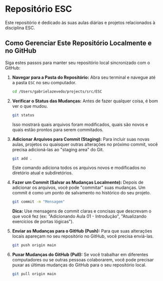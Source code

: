 # Repositório ESC

Este repositório é dedicado às suas aulas diárias e projetos relacionados à disciplina ESC.

## Como Gerenciar Este Repositório Localmente e no GitHub

Siga estes passos para manter seu repositório local sincronizado com o GitHub:

1.  **Navegar para a Pasta do Repositório:**
    Abra seu terminal e navegue até a pasta `ESC` no seu computador.
    ```bash
    cd /Users/gabrielazevedo/projects/src/ESC
    ```

2.  **Verificar o Status das Mudanças:**
    Antes de fazer qualquer coisa, é bom ver o que mudou.
    ```bash
    git status
    ```
    Isso mostrará quais arquivos foram modificados, quais são novos e quais estão prontos para serem commitados.

3.  **Adicionar Arquivos para Commit (Staging):**
    Para incluir suas novas aulas, projetos ou quaisquer outras alterações no próximo commit, você precisa adicioná-las ao "staging area" do Git.
    ```bash
    git add .
    ```
    Este comando adiciona todos os arquivos novos e modificados no diretório atual e subdiretórios.

4.  **Fazer um Commit (Salvar as Mudanças Localmente):**
    Depois de adicionar os arquivos, você pode "commitar" suas mudanças. Um commit é como um ponto de salvamento no histórico do seu projeto.
    ```bash
    git commit -m "Mensagem"
    ```
    **Dica:** Use mensagens de commit claras e concisas que descrevam o que você fez (ex: "Adicionando Aula 01 - Introdução", "Atualizando exercícios de portas lógicas").

5.  **Enviar as Mudanças para o GitHub (Push):**
    Para que suas alterações locais apareçam no seu repositório no GitHub, você precisa enviá-las.
    ```bash
    git push origin main
    ```

6.  **Puxar Mudanças do GitHub (Pull):**
    Se você trabalhar em diferentes computadores ou se outras pessoas colaborarem, você pode precisar puxar as últimas mudanças do GitHub para o seu repositório local.
    ```bash
    git pull origin main
    ```